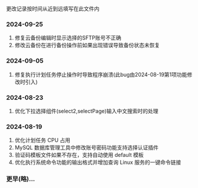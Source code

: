 更改记录按时间从近到远填写在此文件内

### 2024-09-25
1. 修复云备份编辑时显示选择的SFTP账号不正确
2. 修改云备份在进行备份操作前如果出现错误导致备份状态未恢复

### 2024-09-05
1. 修复执行计划任务停止操作时导致程序崩溃(此bug由2024-08-19第1项功能修改时引入)

### 2024-08-23
1. 优化下拉选择组件(select2,selectPage)输入中文搜索时的处理

### 2024-08-19
1. 优化计划任务 CPU 占用
2. MySQL 数据库管理工具中修改账号密码功能支持选择认证插件
3. 验证码模板文件如果不存在，支持自动使用 default 模板
4. 优化执行系统命令功能的输出格式并增加查询 Linux 服务的一键命令链接

### 更早(略)...